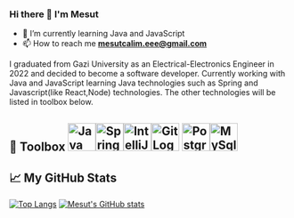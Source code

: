 ### Hi there 👋 I'm Mesut
<!--
 is a ✨ _special_ ✨ repository because its `README.md` (this file) appears on your GitHub profile.
Here are some ideas to get you started:
- 🔭 I’m currently working on ...
- 🌱 I’m currently learning Java
- 👯 I’m looking to collaborate on ...
- 🤔 I’m looking for help with ...
- 💬 Ask me about ...
- 📫 How to reach me: ...
- 😄 Pronouns: ...
- ⚡ Fun fact: ...
-->


- 🌱 I’m currently learning Java and JavaScript
- 📫 How to reach me **mesutcalim.eee@gmail.com**

I graduated from Gazi University as an Electrical-Electronics Engineer in 2022 and decided to become a software developer. Currently working with Java and JavaScript learning Java technologies such as Spring and Javascript(like React,Node) technologies. The other technologies will be listed in toolbox below.

🧰 Toolbox
<img src="https://cdn.jsdelivr.net/gh/devicons/devicon/icons/java/java-original.svg" alt="Java Logo" width="50" height="50" /><img src="https://cdn.jsdelivr.net/gh/devicons/devicon/icons/spring/spring-original-wordmark.svg" alt="Spring Logo" width="50" height="50"/><img src="https://cdn.jsdelivr.net/gh/devicons/devicon/icons/intellij/intellij-plain-wordmark.svg" alt="IntelliJ Logo" width="50" height="50" /><img src="https://cdn.jsdelivr.net/gh/devicons/devicon/icons/git/git-original-wordmark.svg" alt="Git Logo" width="50" height="50" />
<img src="https://cdn.jsdelivr.net/gh/devicons/devicon/icons/postgresql/postgresql-original.svg" alt="PostgreSql Logo" width="50" height="50" /><img src="https://cdn.jsdelivr.net/gh/devicons/devicon/icons/mysql/mysql-original-wordmark.svg" alt="MySql Logo" width="50" height="50" />
---
## &#x1f4c8; My GitHub Stats
[![Top Langs](https://github-readme-stats.vercel.app/api/top-langs/?username=mesutcalim&hide=python&theme=github_dark_dimmed)](https://github.com/anuraghazra/github-readme-stats)
[![Mesut's GitHub stats](https://github-readme-stats.vercel.app/api?username=mesutcalim&theme=github_dark_dimmed)](https://github.com/anuraghazra/github-readme-stats)
